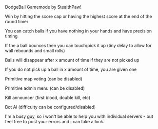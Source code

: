 DodgeBall Gamemode by StealthPaw! 


Win by hitting the score cap or having the highest score at the end of the round timer

You can catch balls if you have nothing in your hands and have precision timing 

If the a ball bounces then you can touch/pick it up (tiny delay to allow for wall rebounds and small rolls) 

Balls will disappear after x amount of time if they are not picked up 

If you do not pick up a ball in x amount of time, you are given one 

Primitive map voting (can be disabled) 

Primitive admin menu (can be disabled) 

Kill announcer (first blood, double kill, etc) 

Bot AI (difficulty can be configured/disabled) 


I'm a busy guy, so i won't be able to help you with individual servers - but feel free to post your errors and i can take a look.
